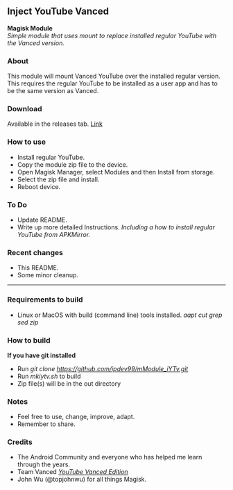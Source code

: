## Inject YouTube Vanced

**Magisk Module**  
_Simple module that uses mount to replace installed regular YouTube with the Vanced version._

### About
This module will mount Vanced YouTube over the installed regular version.  
This requires the regular YouTube to be installed as a user app and has to be the same version as Vanced.  

### Download
Available in the releases tab. [Link](https://github.com/ipdev99/mModule_iYTv/releases)

### How to use
- Install regular YouTube.
- Copy the module zip file to the device.
- Open Magisk Manager, select Modules and then Install from storage.
- Select the zip file and install.
- Reboot device.

### To Do
- Update README.
- Write up more detailed Instructions. _Including a how to install regular YouTube from APKMirror._

### Recent changes
- This README.
- Some minor cleanup.

---

### Requirements to build
- Linux or MacOS with build (command line) tools installed.
_aapt cut grep sed zip_

### How to build
**If you have git installed**
- Run _git clone https://github.com/ipdev99/mModule_iYTv.git_
- Run _mkiytv.sh_ to build
- Zip file(s) will be in the out directory

### Notes
- Feel free to use, change, improve, adapt.
- Remember to share.

### Credits
- The Android Community and everyone who has helped me learn through the years.
- Team Vanced [_YouTube Vanced Edition_](https://forum.xda-developers.com/android/apps-games/app-youtube-vanced-edition-t3758757)
- John Wu (@topjohnwu) for all things Magisk.

